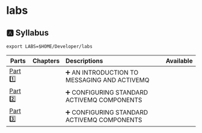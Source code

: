 # labs



## :a: Syllabus

```
export LABS=$HOME/Developer/labs
```

| Parts                | Chapters                  | Descriptions                                                         | Available |
|----------------------|---------------------------|:---------------------------------------------------------------------|-----------|
| [Part :one:](part1)  |                           | :heavy_plus_sign: AN INTRODUCTION TO MESSAGING AND ACTIVEMQ          |
| [Part :two:](part2)  |                           | :heavy_plus_sign:  CONFIGURING STANDARD ACTIVEMQ COMPONENTS          |
| [Part :three:](part3)  |                         | :heavy_plus_sign:  CONFIGURING STANDARD ACTIVEMQ COMPONENTS          |
